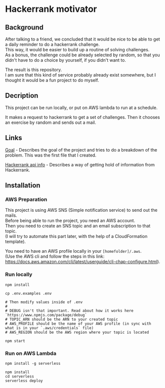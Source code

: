 # Hackerrank motivator

## Background

After talking to a friend, we concluded that it would be nice to be able to get a daily reminder to do a hackerrank challenge.  
This way, it would be easier to build up a routine of solving challenges.  
As a bonus, the challenge could be already selected by random, so that you didn't have to do a choice by yourself, if you didn't want to.

The result is this repository.  
I am sure that this kind of service probably already exist somewhere, but I thought it would be a fun project to do myself.

## Decription

This project can be run locally, or put on AWS lambda to run at a schedule.

It makes a request to hackerrank to get a set of challenges. Then it chooses an exercise by random and sends out a mail.

## Links

[Goal](documentation/goal.md) - Describes the goal of the project and tries to do a breakdown of the problem. This was the first file that I created.

[Hackerrank api info](documentation/hackerrank.md) - Describes a way of getting hold of information from Hackerrank.

## Installation

### AWS Preparation

This project is using AWS SNS (Simple notification service) to send out the mails.  
Before being able to run the project, you need an AWS account.  
Then you need to create an SNS topic and an email subscription to that topic.  
(I will try to automate this part later, with the help of a CloudFormation template).

You need to have an AWS profile locally in your `[homefolder]/.aws`.  
(Use the AWS cli and follow the steps in this link: https://docs.aws.amazon.com/cli/latest/userguide/cli-chap-configure.html).

### Run locally

```
npm install

cp .env.examples .env

# Then modify values inside of .env
#
# DEBUG isn't that important. Read about how it works here `https://www.npmjs.com/package/debug`
# TOPIC_ARN should be the ARN to your created topic
# AWS_PROFILE should be the name of your AWS profile (in sync with what is in your `.aws/credentials` file)
# AWS_REGION should be the AWS region where your topic is located

npm start
```

### Run on AWS Lambda

```
npm install -g serverless

npm install
cd serverless
serverless deploy
```
